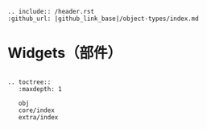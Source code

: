 ```eval_rst
.. include:: /header.rst 
:github_url: |github_link_base|/object-types/index.md
```
# Widgets（部件）

```eval_rst

.. toctree::
   :maxdepth: 1
   
   obj
   core/index
   extra/index
```


